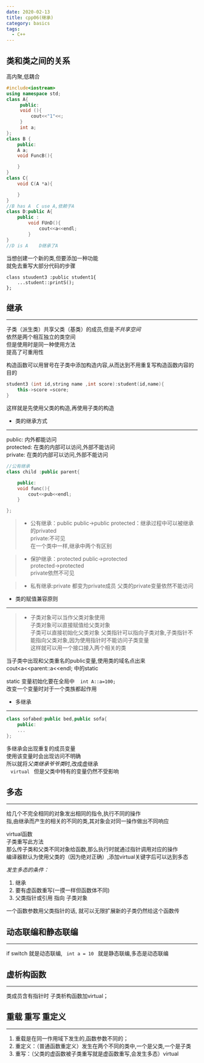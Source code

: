 ```yaml
---
date: 2020-02-13
title: cpp06(继承)
category: basics
tags:
  - C++
---
```


## 类和类之间的关系

高内聚,低耦合

``` cpp
#include<iostream>
using namespace std;
class A{
     public:
     void (){
         cout<<"1"<<;
     }
     int a;
};
class B {
    public:
    A a;
    void FuncB(){

    }
}
class C{
    void C(A *a){

    }
}
//B has A  C use A,依赖于A
class D:public A{
    public :
        void FUnD(){
            cout<<a<<endl;
        }
}
//D is A    D继承了A
```

当想创建一个新的类,但要添加一种功能  
就免去重写大部分代码的步骤  

``` 
class stuudent3 :public student1{
    ...student::printS();
};
```

## 继承

***
子类（派生类）共享父类（基类）的成员,但是*不共享空间*  
依然是两个相互独立的类空间  
但是使用时是同一种使用方法  
提高了可重用性  

构造函数可以用冒号在子类中添加构造内容,从而达到不用重复写构造函数内容的目的  

``` cpp
student3 (int id,string name ,int score):student(id,name){  
    this->score =score;  
}
```

这样就是先使用父类的构造,再使用子类的构造  

* 类的继承方式

***
public:  内外都能访问  
protected:  在类的内部可以访问,外部不能访问  
private:  在类的内部可以访问,外部不能访问  

```cpp 
//公有继承
class child :public parent{

    public:
    void func(){
        cout<<pub<<endl; 
    }

}; 

``` 

>* 公有继承：public
public->public
protected：继承过程中可以被继承的privated  
private:不可见  
在一个类中一样,继承中两个有区别

>* 保护继承：protected
public->protected  
protected->protected  
private依然不可见  

>* 私有继承:private
都变为private成员
父类的private变量依然不能访问

* 类的赋值兼容原则

***

>* 子类对象可以当作父类对象使用  
子类对象可以直接赋值给父类对象  
子类可以直接初始化父类对象 
父类指针可以指向子类对象,子类指针不能指向父类对象,因为使用指针时不能访问子类变量  
这样就可以用一个接口接入两个相关的类  

当子类中出现和父类重名的public变量,使用类的域名点出来  cout<<this->a<<parent::a<<endl;
中的static

static 变量初始化要在全局中
` ` ` int A::a=100; ` ` `  
改变一个变量时对于一个类族都起作用

* 多继承

***
```cpp
class sofabed:public bed,public sofa{
    public:
    ...
};
```

多继承会出现重复的成员变量  
使用该变量时会出现访问不明确  
所以就将*父类继承爷爷类*时,改成虚继承  
` ` ` virtual ` ` `但是父类中特有的变量仍然不受影响  

## 多态

***
给几个不完全相同的对象发出相同的指令,执行不同的操作  
指,由继承而产生的相关的不同的类,其对象会对同一操作做出不同响应  

virtual函数  
子类重写此方法  
那么传子类和父类不同对象给函数,那么执行时就通过指针调用对应的操作  
编译器默认为使用父类的（因为绝对正确）,添加virtual关键字后可以达到多态  

*发生多态的条件：*  

1. 继承         
2. 要有虚函数重写(一摸一样但函数体不同)    
3. 父类指针或引用   指向  子类对象    

一个函数参数用父类指针的话, 就可以无限扩展新的子类仍然给这个函数传

## 动态联编和静态联编

***

if switch 就是动态联编,` ` ` int a = 10 ` ` `就是静态联编,多态是动态联编  

## 虚析构函数

***
类成员含有指针时    子类析构函数加virtual；

## 重载 重写 重定义

***

1. 重载是在同一作用域下发生的,函数参数不同的；
2. 重定义：（普通函数重定义）发生在两个不同的类中,一个是父类,一个是子类
3. 重写：（父类的虚函数被子类重写就是虚函数重写,会发生多态）virtual 

